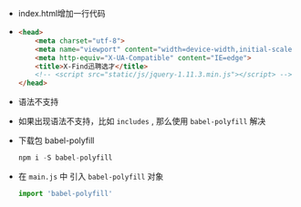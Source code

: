 - index.html增加一行代码 

- <meta http-equiv="X-UA-Compatible" content="IE=edge"> 

  ```html
  <head>
      <meta charset="utf-8">
      <meta name="viewport" content="width=device-width,initial-scale=1.0, minimum-scale=1.0, maximum-scale=1.0, user-scalable=no"/>
      <meta http-equiv="X-UA-Compatible" content="IE=edge">
      <title>X-Find迅聘选才</title>
      <!-- <script src="static/js/jquery-1.11.3.min.js"></script> -->
  </head>
  ```

  

- 语法不支持

- 如果出现语法不支持，比如 `includes` , 那么使用 `babel-polyfill` 解决 

- 下载包 babel-polyfill 

  ```js
  npm i -S babel-polyfill
  ```

- 在 `main.js` 中 引入 `babel-polyfill` 对象 

  ```js
  import 'babel-polyfill'
  ```

  